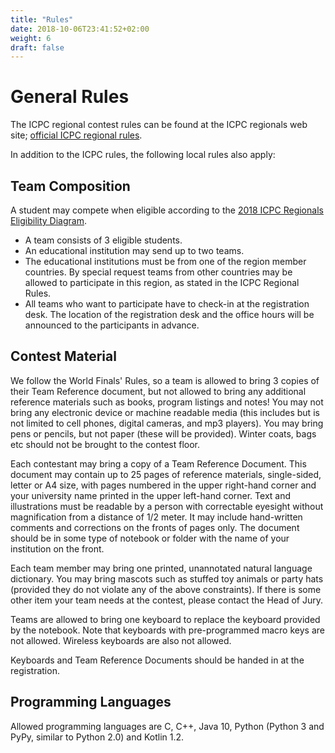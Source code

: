 ```yaml
---
title: "Rules"
date: 2018-10-06T23:41:52+02:00
weight: 6
draft: false
---
```

# General Rules
The ICPC regional contest rules can be found at the ICPC regionals web site; [official ICPC regional rules](https://icpc.baylor.edu/regionals/rules).

In addition to the ICPC rules, the following local rules also apply:

## Team Composition
A student may compete when eligible according to the [2018 ICPC Regionals Eligibility Diagram](http://icpc.baylor.edu/download/regionals/rules/EligibilityDecisionTree-2018.pdf).

- A team consists of 3 eligible students.
- An educational institution may send up to two teams.
- The educational institutions must be from one of the region member countries. By special request teams from other countries may be allowed to participate in this region, as stated in the ICPC Regional Rules.
- All teams who want to participate have to check-in at the registration desk. The location of the registration desk and the office hours will be announced to the participants in advance.

## Contest Material
We follow the World Finals' Rules, so a team is allowed to bring 3 copies of their Team Reference document, but not allowed to bring any additional reference materials such as books, program listings and notes! You may not bring any electronic device or machine readable media (this includes but is not limited to cell phones, digital cameras, and mp3 players). You may bring pens or pencils, but not paper (these will be provided). Winter coats, bags etc should not be brought to the contest floor.

Each contestant may bring a copy of a Team Reference Document. This document may contain up to 25 pages of reference materials, single-sided, letter or A4 size, with pages numbered in the upper right-hand corner and your university name printed in the upper left-hand corner. Text and illustrations must be readable by a person with correctable eyesight without magnification from a distance of 1/2 meter. It may include hand-written comments and corrections on the fronts of pages only. The document should be in some type of notebook or folder with the name of your institution on the front.

Each team member may bring one printed, unannotated natural language dictionary. You may bring mascots such as stuffed toy animals or party hats (provided they do not violate any of the above constraints). If there is some other item your team needs at the contest, please contact the Head of Jury.

Teams are allowed to bring one keyboard to replace the keyboard provided by the notebook. Note that keyboards with pre-programmed macro keys are not allowed. Wireless keyboards are also not allowed.

Keyboards and Team Reference Documents should be handed in at the registration.

## Programming Languages
Allowed programming languages are C, C++, Java 10, Python (Python 3 and PyPy, similar to Python 2.0) and Kotlin 1.2.
